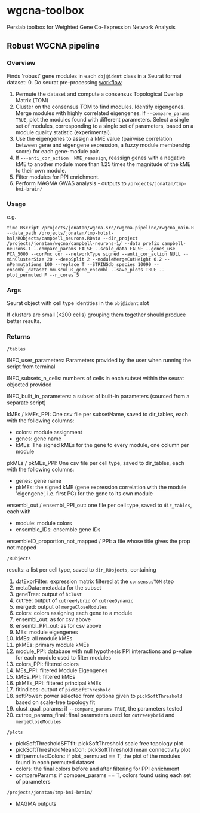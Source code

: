 # wgcna-toolbox

Perslab toolbox for Weighted Gene Co-Expression Network Analysis

## Robust WGCNA pipeline

### Overview

Finds 'robust' gene modules in each `obj@ident` class in a Seurat format dataset:
 0. Do seurat pre-processing [workflow](https://drive.google.com/file/d/1fntPIANPdC5ix1zKf1-mmcSRvIFQ24aB/view?usp=sharing) 
 1. Permute the dataset and compute a consensus Topological Overlap Matrix (TOM)
 2. Cluster on the consensus TOM to find modules. Identify eigengenes. Merge modules with highly correlated eigengenes.
      If `--compare_params TRUE`, plot the modules found with different parameters. Select a single set of modules, corresponding to a single set of parameters, based on a module quality statistic (experimental).
 3. Use the eigengenes to assign a kME value (pairwise correlation between gene and eigengene expression, a fuzzy module membership score) for each gene-module pair.
 4. If `---anti_cor_action  kME_reassign`, reassign genes with a negative kME to another module more than 1.25 times the magnitude of the kME to their own module.
 5. Filter modules for PPI enrichment.
 6. Perform MAGMA GWAS analysis - outputs to `/projects/jonatan/tmp-bmi-brain/`

### Usage

e.g.

`time Rscript /projects/jonatan/wgcna-src/rwgcna-pipeline/rwgcna_main.R --data_path /projects/jonatan/tmp-holst-hsl/RObjects/campbell_neurons.RData --dir_project /projects/jonatan/wgcna/campbell-neurons-1/ --data_prefix campbell-neurons-1 --compare_params FALSE --scale_data FALSE --genes_use PCA_5000 --corFnc cor --networkType signed --anti_cor_action NULL --minClusterSize 20 --deepSplit 2 --moduleMergeCutHeight 0.2 --nPermutations 100 --replace T --STRINGdb_species 10090 --ensembl_dataset mmusculus_gene_ensembl --save_plots TRUE --plot_permuted F --n_cores 5`

### Args

Seurat object with cell type identities in the `obj@ident` slot

If clusters are small (<200 cells) grouping them together should produce better results.

### Returns

`/tables`

INFO_user_parameters: Parameters provided by the user when running the script from terminal

INFO_subsets_n_cells: numbers of cells in each subset within the seurat objected provided

INFO_built_in_parameters: a subset of built-in parameters (sourced from a separate script)

kMEs / kMEs_PPI: One csv file per subsetName, saved to dir_tables, each with the following columns:
* colors:       module assignment
* genes:        gene name
* kMEs:         The signed kMEs for the gene to every module, one column per module

pkMEs / pkMEs_PPI: One csv file per cell type, saved to dir_tables, each  with the following columns:
* genes:        gene name
* pkMEs:        the signed kME (gene expression correlation with the module 'eigengene', i.e. first PC)
                for the gene to its own module

ensembl_out / ensembl_PPI_out: one file per cell type, saved to `dir_tables`, each with
* module:       module colors
* ensemble_IDs: ensemble gene IDs

ensembleID_proportion_not_mapped / PPI: a file whose title gives the prop not mapped

`/RObjects`

results: a list per cell type, saved to `dir_RObjects`, containing
  
1. datExprFilter: expression matrix filtered at the `consensusTOM` step
2. metaData:   metadata for the subset
3. geneTree:   output of `hclust`
4. cutree:     output of `cutreeHybrid` or `cutreeDynamic`
5. merged:     output of `mergeCloseModules`
6. colors:     colors assigning each gene to a module
7. ensembl_out: as for csv above
8. ensembl_PPI_out: as for csv above
9. MEs:        module eigengenes
10. kMEs:       all module kMEs
11. pkMEs:      primary module kMEs
12. module_PPI:  database with null hypothesis PPI interactions and p-value for each module
              used to filter modules
13. colors_PPI: filtered colors
14. MEs_PPI:    filtered Module Eigengenes
15. kMEs_PPI:   filtered kMEs
16. pkMEs_PPI:  filtered principal kMEs
17. fitIndices: output of `pickSoftThreshold`
18. softPower:  power selected from options given to `pickSoftThreshold` based
              on scale-free topology fit
19. clust_qual_params: if `--compare_params TRUE`, the parameters tested
20. cutree_params_final:
              final parameters used for `cutreeHybrid` and `mergeCloseModules`

`/plots`

* pickSoftThresholdSFTfit: pickSoftThreshold scale free topology plot
* pickSoftThresholdMeanCon: pickSoftThreshold mean connectivity plot
* diffpermutedColors: if plot_permuted == T, the plot of the modules found in each permuted dataset
* colors: the final colors before and after filtering for PPI enrichment
* compareParams: if compare_params == T, colors found using each set of parameters

`/projects/jonatan/tmp-bmi-brain/`
* MAGMA outputs 

